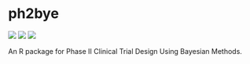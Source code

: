 # ph2bye

[![](https://www.r-pkg.org/badges/version/ph2bye?color=orange)](https://cran.r-project.org/package=ph2bye) [![](http://cranlogs.r-pkg.org/badges/grand-total/ph2bye?color=blue)](https://cran.r-project.org/package=ph2bye) [![](https://img.shields.io/badge/lifecycle-stable-freshgreen.svg)](https://www.tidyverse.org/lifecycle/#stable)

An R package for Phase II Clinical Trial Design Using Bayesian Methods.
